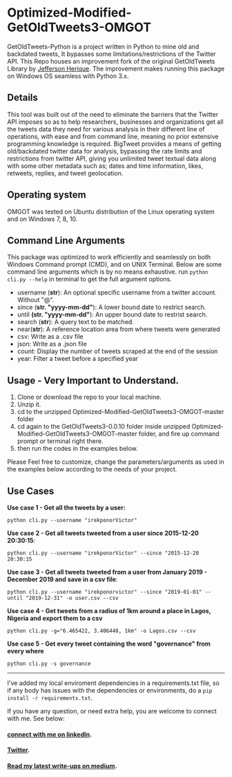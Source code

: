 # Optimized-Modified-GetOldTweets3-OMGOT
GetOldTweets-Python is a project written in Python to mine old and backdated tweets, It bypasses some limitations/restrictions of the Twitter API. This Repo houses an improvement fork of the original GetOldTweets Library by [Jefferson Herique](https://github.com/Jefferson-Henrique/GetOldTweets-python). The improvement makes running this package on Windows OS seamless with Python 3.x. 


 ## Details
 
This tool was built out of the need to eliminate the barriers that the Twitter API imposes so as to help researchers, businesses and organizations get all the tweets data they need for various analysis in their different line of operations, with ease and from command line, meaning no prior extensive programming knowledge is required. 
BigTweet provides a means of getting old/backdated twitter data for analysis, bypassing the rate limits and restrictions from twitter API, giving you unlimited tweet textual data along with some other metadata such as; dates and time information, likes, retweets, replies, and tweet geolocation.


## Operating system
OMGOT was tested on Ubuntu distribution of the Linux operating system and on Windows 7, 8, 10.



## Command Line Arguments

This package was optimized to work efficiently and seamlessly on both Windows Command prompt (CMD), and on UNIX Terminal. Below are some command line arguments which is by no means exhaustive. run `python cli.py --help` in terminal to get the full argument options.


  - username (**str**): An optional specific username from a twitter account. Without "@".
  - since (**str. "yyyy-mm-dd"**): A lower bound date to restrict search.
  - until **(str. "yyyy-mm-dd"**): An upper bound date to restrist search.
  - search (**str**): A query text to be matched.
  - near(**str**): A reference location area from where tweets were generated
  - csv: Write as a .csv file
  - json: Write as a .json file
  - count: Display the number of tweets scraped at the end of the session
  - year: Filter a tweet before a specified year


## Usage - Very Important to Understand.

1. Clone or download the repo to your local machine.
2. Unzip it.
3. cd to the unzipped Optimized-Modified-GetOldTweets3-OMGOT-master folder
4. cd again to the GetOldTweets3-0.0.10 folder inside unzipped Optimized-Modified-GetOldTweets3-OMGOT-master folder, and fire up command prompt or terminal right there. 
5. then run the codes in the examples below. 

Please Feel free to customize, change the parameters/arguments as used in the examples below according to the needs of your project. 

## Use Cases

**Use case 1 - Get all the tweets by a user:**

```
python cli.py --username "irekponorVictor"
``` 

**Use case 2 - Get all tweets tweeted from a user since 2015-12-20 20:30:15**:
```
python cli.py --username "irekponorVictor" --since "2015-12-20 20:30:15
```

**Use case 3 - Get all tweets tweeted from a user from January 2019 - December 2019 and save in a csv file**:
```
python cli.py --username "irekponorvictor" --since "2019-01-01" --until "2019-12-31" -o user.csv --csv
```

**Use case 4 - Get tweets from a radius of 1km around a place in Lagos, Nigeria and export them to a csv**
```
python cli.py -g="6.465422, 3.406448, 1km" -o Lagos.csv --csv
```

**Use case 5 - Get every tweet containing the word "governance" from every where**
```
python cli.py -s governance
```
---

I've added my local enviroment dependencies in a requirements.txt file, so if any body has issues with the dependencies or environments, do a ```pip install -r requirements.txt```.

If you have any question, or need extra help, you are welcome to connect with me. See below:

#### [connect with me on linkedIn](https://www.linkedin.com/in/victor-e-irekponor-a926a1154/).
#### [Twitter](https://twitter.com/IrekponorVictor).
#### [Read my latest write-ups on medium](https://medium.com/@IrekponorVictor).

